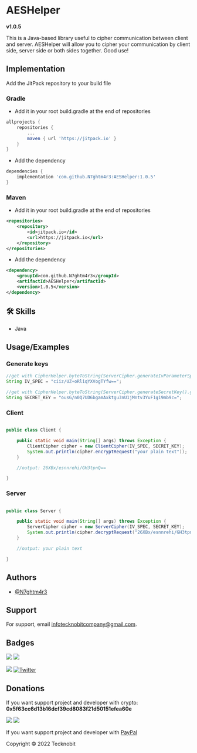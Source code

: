 
# AESHelper

**v1.0.5**

This is a Java-based library useful to cipher communication between client and server.
AESHelper will allow you to cipher your communication by client side, server side or both sides together.
Good use!


## Implementation

Add the JitPack repository to your build file

### Gradle

- Add it in your root build.gradle at the end of repositories

```gradle
allprojects {
    repositories {
        ...
        maven { url 'https://jitpack.io' }
    }
}
```
- Add the dependency

```gradle
dependencies {
    implementation 'com.github.N7ghtm4r3:AESHelper:1.0.5'
}
```

### Maven

- Add it in your root build.gradle at the end of repositories

```xml
<repositories>
    <repository>
        <id>jitpack.io</id>
        <url>https://jitpack.io</url>
    </repository>
</repositories>
```
- Add the dependency

```xml
<dependency>
    <groupId>com.github.N7ghtm4r3</groupId>
    <artifactId>AESHelper</artifactId>
    <version>1.0.5</version>
</dependency>
```





## 🛠 Skills
- Java


## Usage/Examples

### Generate keys 

```java
//get with CipherHelper.byteToString(ServerCipher.generateIvParameterSpec().getIV()); method
String IV_SPEC = "ciiz/UZ+oRliqYXVogTYfw==";
```

```java
//get with CipherHelper.byteToString(ServerCipher.generateSecretKey().getEncoded()); method
String SECRET_KEY = "ousG/n0Q7UD6bgamAxktgu3nU1jMntv3YuF1g19mb9c="; 
```

### Client 

```java

public class Client {

    public static void main(String[] args) throws Exception {
        ClientCipher cipher = new ClientCipher(IV_SPEC, SECRET_KEY);
        System.out.println(cipher.encryptRequest("your plain text"));
    }

    //output: 26XBx/esnnrehi/GH3tpnQ==

}

```

### Server 

```java

public class Server {

    public static void main(String[] args) throws Exception {
        ServerCipher cipher = new ServerCipher(IV_SPEC, SECRET_KEY);
        System.out.println(cipher.decryptRequest("26XBx/esnnrehi/GH3tpnQ=="));
    }

    //output: your plain text

}

```

## Authors

- [@N7ghtm4r3](https://www.github.com/N7ghtm4r3)


## Support

For support, email infotecknobitcompany@gmail.com.


## Badges

[![](https://img.shields.io/badge/Google_Play-414141?style=for-the-badge&logo=google-play&logoColor=white)](https://play.google.com/store/apps/developer?id=Tecknobit)
[![](https://img.shields.io/badge/Java-ED8B00?style=for-the-badge&logo=java&logoColor=white)](https://github.com/N7ghtm4r3/AESHelper/blob/main/README.md)

[![](https://jitpack.io/v/N7ghtm4r3/AESHelper.svg)](https://jitpack.io/#N7ghtm4r3/AESHelper)
[![Twitter](https://img.shields.io/twitter/url/https/twitter.com/cloudposse.svg?style=social&label=Tecknobit)](https://twitter.com/tecknobit)


## Donations 

If you want support project and developer with crypto: **0x5f63cc6d13b16dcf39cd8083f21d50151efea60e**

![](https://img.shields.io/badge/Bitcoin-000000?style=for-the-badge&logo=bitcoin&logoColor=white) 
![](https://img.shields.io/badge/Ethereum-3C3C3D?style=for-the-badge&logo=Ethereum&logoColor=white)

If you want support project and developer with <a href="https://www.paypal.com/donate/?hosted_button_id=5QMN5UQH7LDT4">PayPal</a>

Copyright © 2022 Tecknobit
